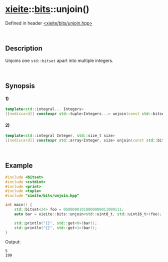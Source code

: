# [xieite](../../xieite.md)\:\:[bits](../../bits.md)\:\:unjoin\(\)
Defined in header [<xieite/bits/unjoin.hpp>](../../../include/xieite/bits/unjoin.hpp)

&nbsp;

## Description
Unjoins one `std::bitset` apart into multiple integers.

&nbsp;

## Synopsis
#### 1)
```cpp
template<std::integral... Integers>
[[nodiscard]] constexpr std::tuple<Integers...> unjoin(const std::bitset<(... + xieite::types::sizeBits<Integers>)>& value) noexcept;
```
#### 2)
```cpp
template<std::integral Integer, std::size_t size>
[[nodiscard]] constexpr std::array<Integer, size> unjoin(const std::bitset<xieite::types::sizeBits<Integer> * size>& value) noexcept;
```

&nbsp;

## Example
```cpp
#include <bitset>
#include <cstdint>
#include <print>
#include <tuple>
#include "xieite/bits/unjoin.hpp"

int main() {
    std::bitset<24> foo = 0b000001010000000011000111;
    auto bar = xieite::bits::unjoin<std::uint8_t, std::uint16_t>(foo);

    std::println("{}", std::get<0>(bar));
    std::println("{}", std::get<1>(bar));
}
```
Output:
```
5
199
```
